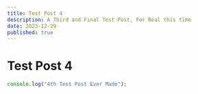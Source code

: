 ```yaml
---
title: Test Post 4
description: A Third and Final Test Post, For Real this time
date: 2023-12-29
published: true
---
```


# Test Post 4

```ts
console.log("4th Test Post Ever Made");
```
